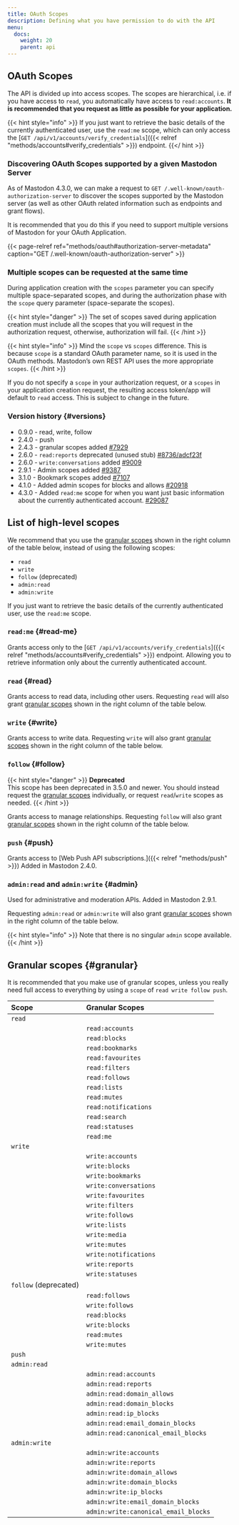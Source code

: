 ```yaml
---
title: OAuth Scopes
description: Defining what you have permission to do with the API
menu:
  docs:
    weight: 20
    parent: api
---
```


## OAuth Scopes

The API is divided up into access scopes. The scopes are hierarchical, i.e. if you have access to `read`, you automatically have access to `read:accounts`. **It is recommended that you request as little as possible for your application.**

{{< hint style="info" >}}
If you just want to retrieve the basic details of the currently authenticated user, use the `read:me` scope, which can only access the [`GET /api/v1/accounts/verify_credentials`]({{< relref "methods/accounts#verify_credentials" >}}) endpoint.
{{</ hint >}}

### Discovering OAuth Scopes supported by a given Mastodon Server

As of Mastodon 4.3.0, we can make a request to `GET /.well-known/oauth-authorization-server` to discover the scopes supported by the Mastodon server (as well as other OAuth related information such as endpoints and grant flows).

It is recommended that you do this if you need to support multiple versions of Mastodon for your OAuth Application.

{{< page-relref ref="methods/oauth#authorization-server-metadata" caption="GET /.well-known/oauth-authorization-server" >}}

### Multiple scopes can be requested at the same time

During application creation with the `scopes` parameter you can specify multiple space-separated scopes, and during the authorization phase with the `scope` query parameter (space-separate the scopes).

{{< hint style="danger" >}}
The set of scopes saved during application creation must include all the scopes that you will request in the authorization request, otherwise, authorization will fail.
{{< /hint >}}

{{< hint style="info" >}}
Mind the `scope` vs `scopes` difference. This is because `scope` is a standard OAuth parameter name, so it is used in the OAuth methods. Mastodon’s own REST API uses the more appropriate `scopes`.
{{< /hint >}}

If you do not specify a `scope` in your authorization request, or a `scopes` in your application creation request, the resulting access token/app will default to `read` access. This is subject to change in the future.

### Version history {#versions}

- 0.9.0 - read, write, follow
- 2.4.0 - push
- 2.4.3 - granular scopes added [#7929](https://github.com/mastodon/mastodon/pull/7929)
- 2.6.0 - `read:reports` deprecated (unused stub) [#8736/adcf23f](https://github.com/mastodon/mastodon/pull/8736/commits/adcf23f1d00c8ff6877ca2ee2af258f326ae4e1f)
- 2.6.0 - `write:conversations` added [#9009](https://github.com/mastodon/mastodon/pull/9009)
- 2.9.1 - Admin scopes added [#9387](https://github.com/mastodon/mastodon/pull/9387)
- 3.1.0 - Bookmark scopes added [#7107](https://github.com/mastodon/mastodon/pull/7107)
- 4.1.0 - Added admin scopes for blocks and allows [#20918](https://github.com/mastodon/mastodon/pull/20918)
- 4.3.0 - Added `read:me` scope for when you want just basic information about the currently authenticated account. [#29087](https://github.com/mastodon/mastodon/pull/29087)

## List of high-level scopes

We recommend that you use the [granular scopes](#granular) shown in the right column of the table below, instead of using the following scopes:

- `read`
- `write`
- `follow` (deprecated)
- `admin:read`
- `admin:write`

If you just want to retrieve the basic details of the currently authenticated user, use the `read:me` scope.

### `read:me` {#read-me}

Grants access only to the [`GET /api/v1/accounts/verify_credentials`]({{< relref "methods/accounts#verify_credentials" >}}) endpoint. Allowing you to retrieve information only about the currently authenticated account.

### `read` {#read}

Grants access to read data, including other users. Requesting `read` will also grant [granular scopes](#granular) shown in the right column of the table below.

### `write` {#write}

Grants access to write data. Requesting `write` will also grant [granular scopes](#granular) shown in the right column of the table below.

### `follow` {#follow}

{{< hint style="danger" >}}
**Deprecated**\
This scope has been deprecated in 3.5.0 and newer. You should instead request the [granular scopes](#granular) individually, or request `read`/`write` scopes as needed.
{{< /hint >}}

Grants access to manage relationships. Requesting `follow` will also grant [granular scopes](#granular) shown in the right column of the table below.

### `push` {#push}

Grants access to [Web Push API subscriptions.]({{< relref "methods/push" >}}) Added in Mastodon 2.4.0.

### `admin:read` and `admin:write` {#admin}

Used for administrative and moderation APIs. Added in Mastodon 2.9.1.

Requesting `admin:read` or `admin:write` will also grant [granular scopes](#granular) shown in the right column of the table below.

{{< hint style="info" >}}
Note that there is no singular `admin` scope available.
{{< /hint >}}

## Granular scopes {#granular}

It is recommended that you make use of granular scopes, unless you really need full access to everything by using a `scope` of `read write follow push`.

| Scope                 | Granular Scopes                      |
| :-------------------- | :----------------------------------- |
| `read`                |                                      |
|                       | `read:accounts`                      |
|                       | `read:blocks`                        |
|                       | `read:bookmarks`                     |
|                       | `read:favourites`                    |
|                       | `read:filters`                       |
|                       | `read:follows`                       |
|                       | `read:lists`                         |
|                       | `read:mutes`                         |
|                       | `read:notifications`                 |
|                       | `read:search`                        |
|                       | `read:statuses`                      |
|                       | `read:me`                            |
| `write`               |                                      |
|                       | `write:accounts`                     |
|                       | `write:blocks`                       |
|                       | `write:bookmarks`                    |
|                       | `write:conversations`                |
|                       | `write:favourites`                   |
|                       | `write:filters`                      |
|                       | `write:follows`                      |
|                       | `write:lists`                        |
|                       | `write:media`                        |
|                       | `write:mutes`                        |
|                       | `write:notifications`                |
|                       | `write:reports`                      |
|                       | `write:statuses`                     |
| `follow` (deprecated) |                                      |
|                       | `read:follows`                       |
|                       | `write:follows`                      |
|                       | `read:blocks`                        |
|                       | `write:blocks`                       |
|                       | `read:mutes`                         |
|                       | `write:mutes`                        |
| `push`                |                                      |
| `admin:read`          |                                      |
|                       | `admin:read:accounts`                |
|                       | `admin:read:reports`                 |
|                       | `admin:read:domain_allows`           |
|                       | `admin:read:domain_blocks`           |
|                       | `admin:read:ip_blocks`               |
|                       | `admin:read:email_domain_blocks`     |
|                       | `admin:read:canonical_email_blocks`  |
| `admin:write`         |                                      |
|                       | `admin:write:accounts`               |
|                       | `admin:write:reports`                |
|                       | `admin:write:domain_allows`          |
|                       | `admin:write:domain_blocks`          |
|                       | `admin:write:ip_blocks`              |
|                       | `admin:write:email_domain_blocks`    |
|                       | `admin:write:canonical_email_blocks` |
